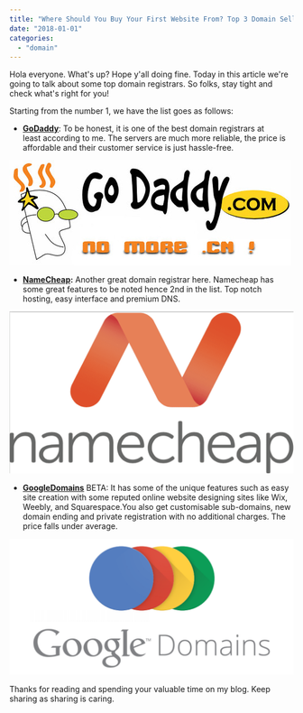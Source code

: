```yaml
---
title: "Where Should You Buy Your First Website From? Top 3 Domain Sellers!"
date: "2018-01-01"
categories: 
  - "domain"
---
```


Hola everyone. What's up? Hope y'all doing fine. Today in this article we're going to talk about some top domain registrars. So folks, stay tight and check what's right for you!  
  
Starting from the number 1, we have the list goes as follows:  
  
  

- [**GoDaddy**](http://www.godaddy.com/): To be honest, it is one of the best domain registrars at least according to me. The servers are much more reliable, the price is affordable and their customer service is just hassle-free.

[![](images/4462557800_9c6e696e9f.jpg)](https://c1.staticflickr.com/3/2690/4462557800_9c6e696e9f.jpg)

  

- **[NameCheap](http://www.namecheap.com/):** Another great domain registrar here. Namecheap has some great features to be noted hence 2nd in the list. Top notch hosting, easy interface and premium DNS.

[![](images/Namecheap-Web-Hosting-Review-56a6d0575f9b58b7d0e4ee18.png)](https://fthmb.tqn.com/nRlambCrGNmFo8qg4Wk9mUof-LE=/1067x608/filters:fill(auto,1)/Namecheap-Web-Hosting-Review-56a6d0575f9b58b7d0e4ee18.png)

- **[GoogleDomains](http://domains.google.com/)** BETA: It has some of the unique features such as easy site creation with some reputed online website designing sites like Wix, Weebly, and Squarespace.You also get customisable sub-domains, new domain ending and private registration with no additional charges. The price falls under average.

[![](images/google-domains.png)](https://cdn0.tnwcdn.com/wp-content/blogs.dir/1/files/2015/01/google-domains.png)

  

Thanks for reading and spending your valuable time on my blog. Keep sharing as sharing is caring.
